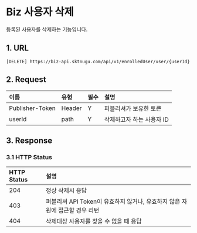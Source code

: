 # Biz 사용자 삭제

등록된 사용자를 삭제하는 기능입니다.

## 1. URL <a id="Biz&#xC0AC;&#xC6A9;&#xC790;&#xC0AD;&#xC81C;v1-1.URL"></a>

```text
[DELETE] https://biz-api.sktnugu.com/api/v1/enrolledUser/user/{userId}
```

## 2. Request <a id="Biz&#xC0AC;&#xC6A9;&#xC790;&#xC0AD;&#xC81C;v1-2.Request"></a>

| 이름 | 유형 | 필수 | 설명 |
| :--- | :--- | :--- | :--- |
| Publisher-Token | Header | Y | 퍼블리셔가 보유한 토큰 |
| userId | path | Y | 삭제하고자 하는 사용자 ID |

## 3. Response <a id="Biz&#xC0AC;&#xC6A9;&#xC790;&#xC0AD;&#xC81C;v1-3.Response"></a>

### 3.1 HTTP Status <a id="Biz&#xC0AC;&#xC6A9;&#xC790;&#xC0AD;&#xC81C;v1-3.1HTTPStatus"></a>

| HTTP Status | 설명 |
| :--- | :--- |
| 204 | 정상 삭제시 응답 |
| 403 | 퍼블리셔 API Token이 유효하지 않거나, 유효하지 않은 자원에 접근할 경우 리턴 |
| 404 | 삭제대상 사용자를 찾을 수 없을 때 응답 |

